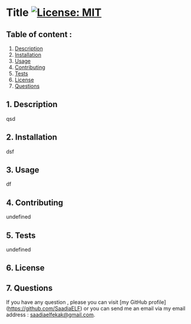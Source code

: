 # Title [![License: MIT](https://img.shields.io/badge/License-MIT-yellow.svg)](https://opensource.org/licenses/MIT)

  
  ## Table of content :

  1. [Description](#1.-description)
  2. [Installation](#2.-installation)
  3. [Usage](#3.-usage)
  4. [Contributing](#4.-contributing)
  5. [Tests](#5.-tests)
  6. [License](#6.-license)
  7. [Questions](#7.-questions)


  ## 1. Description

  qsd


  ## 2. Installation

  dsf


  ## 3. Usage

  df


  ## 4. Contributing

  undefined

  
  ## 5. Tests

  undefined


  ## 6. License

  


  ## 7. Questions

  If you have any question , please you can visit [my GitHub profile] (https://github.com/SaadiaELF) or you can send me an email via my email address : saadiaelfekak@gmail.com.
